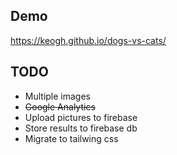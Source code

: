 ## Demo

https://keogh.github.io/dogs-vs-cats/

## TODO
* Multiple images
* ~~Google Analytics~~
* Upload pictures to firebase
* Store results to firebase db
* Migrate to tailwing css
